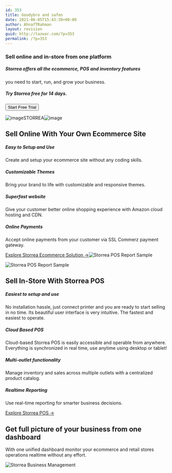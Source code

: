 ```yaml
---
id: 353
title: Goodybro and safen
date: 2021-06-05T15:43:39+00:00
author: AhnafTRahman
layout: revision
guid: http://tazwar.com/?p=353
permalink: /?p=353
---
```

<section> <section> 

# Sell online and in-store from one platform

##### Storrea offers all the ecommerce, POS and inventory features  
you need to start, run, and grow your business.

##### Try Storrea free for 14 days.

[<button type="submit">Start Free Trial</button>](https://www.storrea.com/stores/new_store)</section> <section>![image](https://dtt1c9id3txwq.cloudfront.net/website/storrea_pos/section6-left.png)STORREA![image](https://dtt1c9id3txwq.cloudfront.net/website/storrea_pos/section6-right.png)</section> </section> <section> 

## Sell Online With Your Own Ecommerce Site

##### Easy to Setup and Use

Create and setup your ecommerce site without any coding skills.

##### Customizable Themes

Bring your brand to life with customizable and responsive themes.

##### Superfast website

Give your customer better online shopping experience with Amazon cloud hosting and CDN.

##### Online Payments

Accept online payments from your customer via SSL Commerz payment gateway.

[Explore Storrea Ecommerce Solution →](https://www.storrea.com/ecommerce)![Storrea POS Report Sample](https://dtt1c9id3txwq.cloudfront.net/website/Layer-8592.png)</section> <section>![Storrea POS Report Sample](https://dtt1c9id3txwq.cloudfront.net/website/storrea_pos/pos-landing-page-tab.png)

## Sell In-Store With Storrea POS

##### Easiest to setup and use

No installation hassle, just connect printer and you are ready to start selling in no time. Its beautiful user interface is very intuitive. The fastest and easiest to operate.

##### Cloud Based POS

Cloud-based Storrea POS is easily accessible and operable from anywhere. Everything is synchronized in real time, use anytime using desktop or tablet!

##### Multi-outlet functionality

Manage inventory and sales across multiple outlets with a centralized product catalog.

##### Realtime Reporting

Use real-time reporting for smarter business decisions.

[Explore Storrea POS →](https://www.storrea.com/pos)</section> <section> <section> 

## Get full picture of your business from one dashboard

With one unified dashboard monitor your ecommerce and retail stores operations realtime without any effort.</section> <section>

![Storrea Business Management](https://dtt1c9id3txwq.cloudfront.net/website/dashboard_1.png) </section> </section>